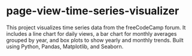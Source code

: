 # page-view-time-series-visualizer
This project visualizes time series data from the freeCodeCamp forum. It includes a line chart for daily views, a bar chart for monthly averages grouped by year, and box plots to show yearly and monthly trends. Built using Python, Pandas, Matplotlib, and Seaborn.
